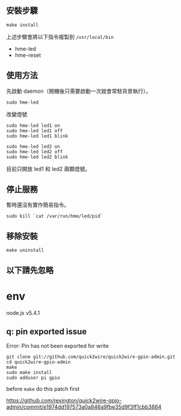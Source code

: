 

## 安裝步驟


```
make install
```

上述步驟會將以下指令複製到 `/usr/local/bin`

* hme-led
* hme-reset

## 使用方法

先啟動 daemon（開機後只需要啟動一次就會常駐背景執行）。

```
sudo hme-led
```

改變燈號

```
sudo hme-led led1 on
sudo hme-led led1 off
sudo hme-led led1 blink

sudo hme-led led2 on
sudo hme-led led2 off
sudo hme-led led2 blink
```

目前只開放 led1 和 led2 兩顆燈號。

## 停止服務

暫時還沒有實作簡易指令。

```
sudo kill `cat /var/run/hme/led/pid`
```

## 移除安裝

```
make uninstall
```





## 以下請先忽略

# env

node.js v5.4.1

## q: pin exported issue
 
Error: Pin has not been exported for write

```
git clone git://github.com/quick2wire/quick2wire-gpio-admin.git
cd quick2wire-gpio-admin
make
sudo make install
sudo adduser pi gpio
```

before `make` do this patch first

https://github.com/rexington/quick2wire-gpio-admin/commit/e1974dd197573a0a846a9fbe35d9f3ff1cbb3884

